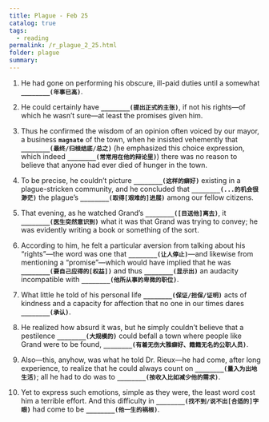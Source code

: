 ```yaml
---
title: Plague - Feb 25
catalog: true
tags: 
  - reading
permalink: /r_plague_2_25.html
folder: plague
summary: 
---
```



1.  He had gone on performing his obscure, ill-paid duties until a somewhat <b data-toggle="tooltip" data-original-title="{{site.data.answers.plag_d_15_a1}}">`________(年事已高)`</b>.

2.  He could certainly have <b data-toggle="tooltip" data-original-title="{{site.data.answers.plag_d_15_b1}}">`________(提出正式的主张)`</b>, if not his rights—of which he wasn’t sure—at least the promises given him.

3.  Thus he confirmed the wisdom of an opinion often voiced by our mayor, a business <b data-toggle="tooltip" data-original-title="{{site.data.glossary.magnate}}">`magnate`</b> of the town, when he insisted vehemently that <b data-toggle="tooltip" data-original-title="{{site.data.answers.plag_d_15_c1}}">`________(最终/归根结底/总之)`</b> (he emphasized this choice expression, which indeed <b data-toggle="tooltip" data-original-title="{{site.data.answers.plag_d_15_c2}}">`________(常常用在他的辩论里)`</b>) there was no reason to believe that anyone had ever died of hunger in the town.

4.  To be precise, he couldn’t picture <b data-toggle="tooltip" data-original-title="{{site.data.answers.plag_d_15_d1}}">`________(这样的癖好)`</b> existing in a plague-stricken community, and he concluded that <b data-toggle="tooltip" data-original-title="{{site.data.answers.plag_d_15_d3}}">`________(...的机会很渺茫)`</b> the plague’s <b data-toggle="tooltip" data-original-title="{{site.data.answers.plag_d_15_d2}}">`________(取得[艰难的]进展)`</b> among our fellow citizens.

5.  That evening, as he watched Grand’s <b data-toggle="tooltip" data-original-title="{{site.data.answers.plag_d_15_e1}}">`________([目送他]离去)`</b>, it <b data-toggle="tooltip" data-original-title="{{site.data.answers.plag_d_15_e2}}">`________(医生突然意识到)`</b> what it was that Grand was trying to convey; he was evidently writing a book or something of the sort.

6.  According to him, he felt a particular aversion from talking about his “rights”—the word was one that <b data-toggle="tooltip" data-original-title="{{site.data.answers.plag_d_15_f1}}">`________(让人停止)`</b>—and likewise from mentioning a “promise”—which would have implied that he was <b data-toggle="tooltip" data-original-title="{{site.data.answers.plag_d_15_f2}}">`________(要自己应得的[权益])`</b> and thus <b data-toggle="tooltip" data-original-title="{{site.data.answers.plag_d_15_f3}}">`________(显示出)`</b> an audacity incompatible with <b data-toggle="tooltip" data-original-title="{{site.data.answers.plag_d_15_f4}}">`________(他所从事的卑微的职位)`</b>.

7.  What little he told of his personal life <b data-toggle="tooltip" data-original-title="{{site.data.answers.plag_d_15_g2}}">`________(保证/担保/证明)`</b> acts of kindness and a capacity for affection that no one in our times dares <b data-toggle="tooltip" data-original-title="{{site.data.answers.plag_d_15_g1}}">`________(承认)`</b>.

8.  He realized how absurd it was, but he simply couldn’t believe that a pestilence <b data-toggle="tooltip" data-original-title="{{site.data.answers.plag_d_15_h1}}">`________(大规模的)`</b> could befall a town where people like Grand were to be found, <b data-toggle="tooltip" data-original-title="{{site.data.answers.plag_d_15_h2}}">`________(有着无伤大雅癖好、籍籍无名的公职人员)`</b>.

9.  Also—this, anyhow, was what he told Dr. Rieux—he had come, after long experience, to realize that he could always count on <b data-toggle="tooltip" data-original-title="{{site.data.answers.plag_d_15_i1}}">`________(量入为出地生活)`</b>; all he had to do was to <b data-toggle="tooltip" data-original-title="{{site.data.answers.plag_d_15_i2}}">`________(按收入比如减少他的需求)`</b>.

10.  Yet to express such emotions, simple as they were, the least word cost him a terrible effort. And this difficulty in <b data-toggle="tooltip" data-original-title="{{site.data.answers.plag_d_15_j1}}">`________(找不到/说不出[合适的]字眼)`</b> had come to be <b data-toggle="tooltip" data-original-title="{{site.data.answers.plag_d_15_j2}}">`________(他一生的祸根)`</b>.